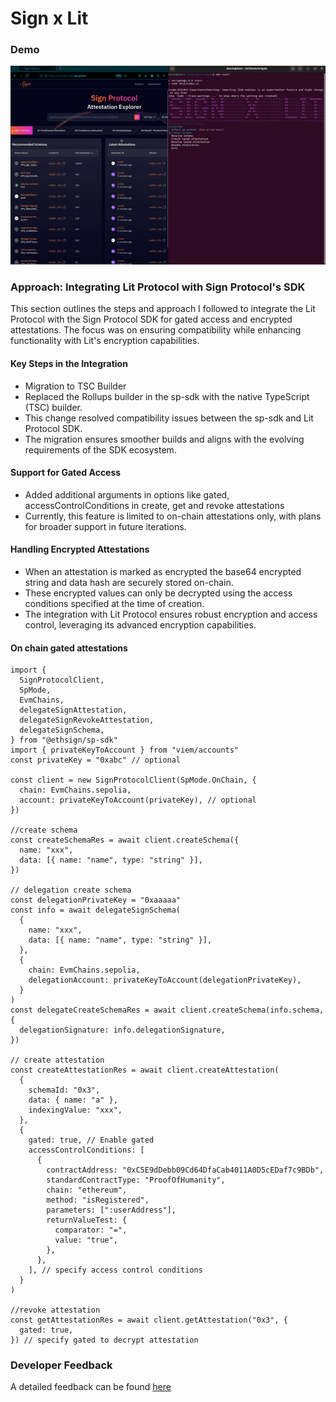 # Sign x Lit

### Demo

![alt text](./signxlit.gif)

### Approach: Integrating Lit Protocol with Sign Protocol's SDK

This section outlines the steps and approach I followed to integrate the Lit Protocol with the Sign Protocol SDK for gated access and encrypted attestations. The focus was on ensuring compatibility while enhancing functionality with Lit's encryption capabilities.

#### Key Steps in the Integration

- Migration to TSC Builder
- Replaced the Rollups builder in the sp-sdk with the native TypeScript (TSC) builder.
- This change resolved compatibility issues between the sp-sdk and Lit Protocol SDK.
- The migration ensures smoother builds and aligns with the evolving requirements of the SDK ecosystem.

#### Support for Gated Access

- Added additional arguments in options like gated, accessControlConditions in create, get and revoke attestations
- Currently, this feature is limited to on-chain attestations only, with plans for broader support in future iterations.

#### Handling Encrypted Attestations

- When an attestation is marked as encrypted the base64 encrypted string and data hash are securely stored on-chain.
- These encrypted values can only be decrypted using the access conditions specified at the time of creation.
- The integration with Lit Protocol ensures robust encryption and access control, leveraging its advanced encryption capabilities.

#### On chain gated attestations

```tsx
import {
  SignProtocolClient,
  SpMode,
  EvmChains,
  delegateSignAttestation,
  delegateSignRevokeAttestation,
  delegateSignSchema,
} from "@ethsign/sp-sdk"
import { privateKeyToAccount } from "viem/accounts"
const privateKey = "0xabc" // optional

const client = new SignProtocolClient(SpMode.OnChain, {
  chain: EvmChains.sepolia,
  account: privateKeyToAccount(privateKey), // optional
})

//create schema
const createSchemaRes = await client.createSchema({
  name: "xxx",
  data: [{ name: "name", type: "string" }],
})

// delegation create schema
const delegationPrivateKey = "0xaaaaa"
const info = await delegateSignSchema(
  {
    name: "xxx",
    data: [{ name: "name", type: "string" }],
  },
  {
    chain: EvmChains.sepolia,
    delegationAccount: privateKeyToAccount(delegationPrivateKey),
  }
)
const delegateCreateSchemaRes = await client.createSchema(info.schema, {
  delegationSignature: info.delegationSignature,
})

// create attestation
const createAttestationRes = await client.createAttestation(
  {
    schemaId: "0x3",
    data: { name: "a" },
    indexingValue: "xxx",
  },
  {
    gated: true, // Enable gated
    accessControlConditions: [
      {
        contractAddress: "0xC5E9dDebb09Cd64DfaCab4011A0D5cEDaf7c9BDb",
        standardContractType: "ProofOfHumanity",
        chain: "ethereum",
        method: "isRegistered",
        parameters: [":userAddress"],
        returnValueTest: {
          comparator: "=",
          value: "true",
        },
      },
    ], // specify access control conditions
  }
)

//revoke attestation
const getAttestationRes = await client.getAttestation("0x3", {
  gated: true,
}) // specify gated to decrypt attestation
```

### Developer Feedback

A detailed feedback can be found [here](https://github.com/EthSign/ethglobal-bangkok-2024-tracker/issues/4)
